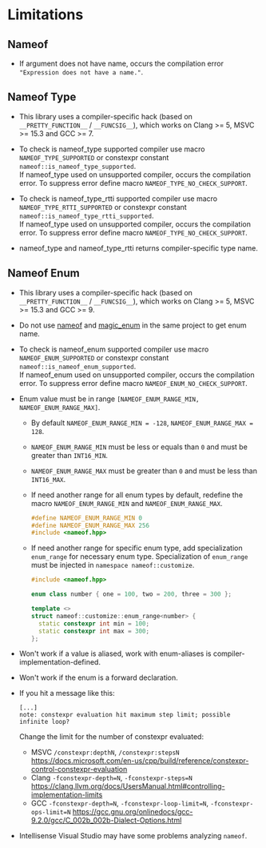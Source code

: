 # Limitations

## Nameof

* If argument does not have name, occurs the compilation error `"Expression does not have a name."`.

## Nameof Type

* This library uses a compiler-specific hack (based on `__PRETTY_FUNCTION__` / `__FUNCSIG__`), which works on Clang >= 5, MSVC >= 15.3 and GCC >= 7.

* To check is nameof_type supported compiler use macro `NAMEOF_TYPE_SUPPORTED` or constexpr constant `nameof::is_nameof_type_supported`.</br>
  If nameof_type used on unsupported compiler, occurs the compilation error. To suppress error define macro `NAMEOF_TYPE_NO_CHECK_SUPPORT`.

* To check is nameof_type_rtti supported compiler use macro `NAMEOF_TYPE_RTTI_SUPPORTED` or constexpr constant `nameof::is_nameof_type_rtti_supported`.</br>
  If nameof_type used on unsupported compiler, occurs the compilation error. To suppress error define macro `NAMEOF_TYPE_NO_CHECK_SUPPORT`.

* nameof_type and nameof_type_rtti returns compiler-specific type name.

## Nameof Enum

* This library uses a compiler-specific hack (based on `__PRETTY_FUNCTION__` / `__FUNCSIG__`), which works on Clang >= 5, MSVC >= 15.3 and GCC >= 9.

* Do not use [nameof](https://github.com/Neargye/nameof) and [magic_enum](https://github.com/Neargye/magic_enum) in the same project to get enum name.

* To check is nameof_enum supported compiler use macro `NAMEOF_ENUM_SUPPORTED` or constexpr constant `nameof::is_nameof_enum_supported`.</br>
  If nameof_enum used on unsupported compiler, occurs the compilation error. To suppress error define macro `NAMEOF_ENUM_NO_CHECK_SUPPORT`.

* Enum value must be in range `[NAMEOF_ENUM_RANGE_MIN, NAMEOF_ENUM_RANGE_MAX]`.

  * By default `NAMEOF_ENUM_RANGE_MIN = -128`, `NAMEOF_ENUM_RANGE_MAX = 128`.

  * `NAMEOF_ENUM_RANGE_MIN` must be less or equals than `0` and must be greater than `INT16_MIN`.

  * `NAMEOF_ENUM_RANGE_MAX` must be greater than `0` and must be less than `INT16_MAX`.

  * If need another range for all enum types by default, redefine the macro `NAMEOF_ENUM_RANGE_MIN` and `NAMEOF_ENUM_RANGE_MAX`.

    ```cpp
    #define NAMEOF_ENUM_RANGE_MIN 0
    #define NAMEOF_ENUM_RANGE_MAX 256
    #include <nameof.hpp>
    ```

  * If need another range for specific enum type, add specialization `enum_range` for necessary enum type. Specialization of `enum_range` must be injected in `namespace nameof::customize`.

    ```cpp
    #include <nameof.hpp>

    enum class number { one = 100, two = 200, three = 300 };

    template <>
    struct nameof::customize::enum_range<number> {
      static constexpr int min = 100;
      static constexpr int max = 300;
    };
    ```

* Won't work if a value is aliased, work with enum-aliases is compiler-implementation-defined.

* Won't work if the enum is a forward declaration.

* If you hit a message like this:

  ```text
  [...]
  note: constexpr evaluation hit maximum step limit; possible infinite loop?
  ```

  Change the limit for the number of constexpr evaluated:
  * MSVC `/constexpr:depthN`, `/constexpr:stepsN` <https://docs.microsoft.com/en-us/cpp/build/reference/constexpr-control-constexpr-evaluation>
  * Clang `-fconstexpr-depth=N`, `-fconstexpr-steps=N` <https://clang.llvm.org/docs/UsersManual.html#controlling-implementation-limits>
  * GCC `-fconstexpr-depth=N`, `-fconstexpr-loop-limit=N`, `-fconstexpr-ops-limit=N` <https://gcc.gnu.org/onlinedocs/gcc-9.2.0/gcc/C_002b_002b-Dialect-Options.html>

* Intellisense Visual Studio may have some problems analyzing `nameof`.
